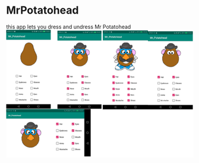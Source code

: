 # MrPotatohead
this app lets you dress and undress Mr Potatohead
![alt text](https://github.com/johandiepstraten/MrPotatohead/blob/master/doc/potatoscreenshots.png)
